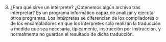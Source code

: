 3. ¿Para qué sirve un intérprete? ¿Obtenemos algún archivo tras interpretar?
Es un programa informático capaz de analizar y ejecutar otros programas. Los intérpretes se diferencian de los compiladores o de los ensambladores en que los intérpretes solo realizan la traducción a medida que sea necesaria, típicamente, instrucción por instrucción, y normalmente no guardan el resultado de dicha traducción.
